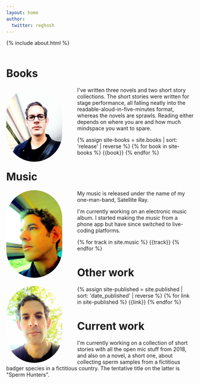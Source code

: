 ```yaml
---
layout: home
author:
  twitter: reghosh
---
```


{% include about.html %}

<div class="row" id="books">

<h1 style="margin-top: 2em"><span class="fa fa-book"> Books</span></h1>
<div class="container">
<div style="float:left;margin-right: 40px"><img alt="me thinking about other books" src="images/selfie.jpg" class="img-fluid" style="border-radius:75px" width="150"></div>

I've written three novels and two short story collections. The short stories were written for stage performance, all falling neatly into the readable-aloud-in-five-minutes format, whereas the novels are sprawls. Reading either depends on where you are and how much mindspace you want to spare.

{% assign site-books = site.books | sort: 'release' | reverse %}
{% for book in site-books %}
{{book}}
{% endfor %}

</div>
</div>

<div class="row" id="music">
<h1><span class="fa fa-headphones"> Music</span></h1>
<div class="container">


<div style="float:left;margin-right: 40px"><img alt="me thinking about other music" src="images/selfie2.jpg" class="img-fluid" style="border-radius:75px" width="150"></div>

My music is released under the name of my one-man-band, Satellite Ray.

I'm currently working on an electronic music album. I started making the music from a phone app but
have since switched to live-coding platforms.

{% for track in site.music %}
{{track}}
{% endfor %}

</div>
</div>

<div class="row page" id="other">
<div class="container-fluid">
<h1><span class="fa fa-bookmark"> Other work</span></h1>
<div style="float:left;margin-right: 40px"><img alt="me thinking about other stuff" src="images/selfie3.jpg" class="img-fluid" style="border-radius:75px" width="150"></div>

{% assign site-published = site.published | sort: 'date_published' | reverse %}
{% for link in site-published %}
{{link}}
{% endfor %}

</div>
</div>

<div class="row page" id="current">
<div class="container">
<h1><span class="fa fa-spinner"> Current work</span></h1>
I'm currently working on a collection of short stories with all the open mic stuff from 2018, and also
on a novel, a short one, about collecting sperm samples from a fictitious badger species in a fictitious country. The tentative title on the latter is "Sperm Hunters".
</div>
</div>

<script type="application/ld+json">
{
"@context": "http://schema.org",
"@type": "WebSite",
"url": "{{project.url}}",
"name": "René Ghosh, writer, musician",
 "author": {
    "@type": "Person",
    "name": "René Ghosh"
  },
"description": "René Ghosh, writer and musician. Books, music, and links to articles.",
"publisher": "René Ghosh"
}
</script>
